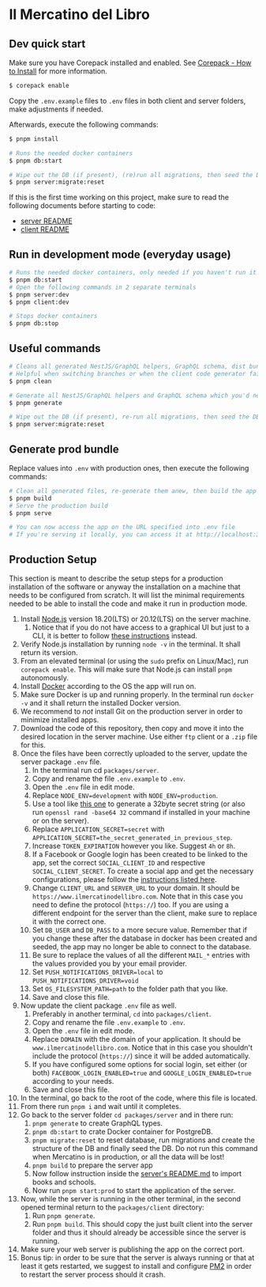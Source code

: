 # Il Mercatino del Libro

## Dev quick start

Make sure you have Corepack installed and enabled. See [Corepack - How to Install](https://github.com/nodejs/corepack#how-to-install) for more information.

```bash
$ corepack enable
```

Copy the `.env.example` files to `.env` files in both client and server folders, make adjustments if needed.

Afterwards, execute the following commands:

```bash
$ pnpm install

# Runs the needed docker containers
$ pnpm db:start

# Wipe out the DB (if present), (re)run all migrations, then seed the DB
$ pnpm server:migrate:reset
```

If this is the first time working on this project, make sure to read the following documents before starting to code:

- [server README](/packages/server/README.md)
- [client README](/packages/client/README.md)

## Run in development mode (everyday usage)

```bash
# Runs the needed docker containers, only needed if you haven't run it already
$ pnpm db:start
# Open the following commands in 2 separate terminals
$ pnpm server:dev
$ pnpm client:dev

# Stops docker containers
$ pnpm db:stop
```

## Useful commands

```bash
# Cleans all generated NestJS/GraphQL helpers, GraphQL schema, dist bundles, etc.
# Helpful when switching branches or when the client code generator fails
$ pnpm clean

# Generate all NestJS/GraphQL helpers and GraphQL schema which you'd need to run the app
$ pnpm generate

# Wipe out the DB (if present), re-run all migrations, then seed the DB
$ pnpm server:migrate:reset
```

## Generate prod bundle

Replace values into `.env` with production ones, then execute the following commands:

```bash
# Clean all generated files, re-generate them anew, then build the app
$ pnpm build
# Serve the production build
$ pnpm serve

# You can now access the app on the URL specified into .env file
# If you're serving it locally, you can access it at http://localhost:3000 by default
```

## Production Setup

This section is meant to describe the setup steps for a production installation of the software or anyway the installation on a machine that needs to be configured from scratch.
It will list the minimal requirements needed to be able to install the code and make it run in production mode.

1. Install [Node.js](https://nodejs.org/en/download/prebuilt-binaries) version 18.20(LTS) or 20.12(LTS) on the server machine.
   1. Notice that if you do not have access to a graphical UI but just to a CLI, it is better to follow [these instructions](https://nodejs.org/en/download/package-manager) instead.
2. Verify Node.js installation by running `node -v` in the terminal. It shall return its version.
3. From an elevated terminal (or using the `sudo` prefix on Linux/Mac), run `corepack enable`. This will make sure that Node.js can install `pnpm` autonomously.
4. Install [Docker](https://docs.docker.com/get-docker/) according to the OS the app will run on.
5. Make sure Docker is up and running properly. In the terminal run `docker -v` and it shall return the installed Docker version.
6. We recommend to _not_ install Git on the production server in order to minimize installed apps.
7. Download the code of this repository, then copy and move it into the desired location in the server machine. Use either `ftp` client or a `.zip` file for this.
8. Once the files have been correctly uploaded to the server, update the server package `.env` file.
   1. In the terminal run cd `packages/server`.
   2. Copy and rename the file `.env.example` to `.env`.
   3. Open the `.env` file in edit mode.
   4. Replace `NODE_ENV=development` with `NODE_ENV=production`.
   5. Use a tool like [this one](https://generate-random.org/encryption-key-generator) to generate a 32byte secret string (or also run `openssl rand -base64 32` command if installed in your machine or on the server).
   6. Replace `APPLICATION_SECRET=secret` with `APPLICATION_SECRET=the_secret_generated_in_previous_step`.
   7. Increase `TOKEN_EXPIRATION` however you like. Suggest `4h` or `8h`.
   8. If a Facebook or Google login has been created to be linked to the app, set the correct `SOCIAL_CLIENT_ID` and respective `SOCIAL_CLIENT_SECRET`. To create a social app and get the necessary configurations, please follow the [instructions listed here](./packages/server/README.md#social-login).
   9. Change `CLIENT_URL` and `SERVER_URL` to your domain. It should be `https://www.ilmercatinodellibro.com`. Note that in this case you need to define the protocol (`https://`) too. If you are using a different endpoint for the server than the client, make sure to replace it with the correct one.
   10. Set `DB_USER` and `DB_PASS` to a more secure value. Remember that if you change these after the database in docker has been created and seeded, the app may no longer be able to connect to the database.
   11. Be sure to replace the values of all the different `MAIL_*` entries with the values provided you by your email provider.
   12. Set `PUSH_NOTIFICATIONS_DRIVER=local` to `PUSH_NOTIFICATIONS_DRIVER=void`
   13. Set `OS_FILESYSTEM_PATH=path` to the folder path that you like.
   14. Save and close this file.
9. Now update the client package `.env` file as well.
   1. Preferably in another terminal, `cd` into `packages/client`.
   2. Copy and rename the file `.env.example` to `.env`.
   3. Open the `.env` file in edit mode.
   4. Replace `DOMAIN` with the domain of your application. It should be `www.ilmercatinodellibro.com`. Notice that in this case you shouldn't include the protocol (`https://`) since it will be added automatically.
   5. If you have configured some options for social login, set either (or both) `FACEBOOK_LOGIN_ENABLED=true` and `GOOGLE_LOGIN_ENABLED=true` according to your needs.
   6. Save and close this file.
10. In the terminal, go back to the root of the code, where this file is located.
11. From there run `pnpm i` and wait until it completes.
12. Go back to the server folder `cd packages/server` and in there run:
    1. `pnpm generate` to create GraphQL types.
    2. `pnpm db:start` to crate Docker container for PostgreDB.
    3. `pnpm migrate:reset` to reset database, run migrations and create the structure of the DB and finally seed the DB. Do not run this command when Mercatino is in production, or all the data will be lost!
    4. `pnpm build` to prepare the server app
    5. Now follow instruction inside the [server's README.md](./packages/server/README.md#2-import-books) to import books and schools.
    6. Now run `pnpm start:prod` to start the application of the server.
13. Now, while the server is running in the other terminal, in the second opened terminal return to the `packages/client` directory:
    1. Run `pnpm generate`.
    2. Run `pnpm build`. This should copy the just built client into the server folder and thus it should already be accessible since the server is running.
14. Make sure your web server is publishing the app on the correct port.
15. Bonus tip: in order to be sure that the server is always running or that at least it gets restarted, we suggest to install and configure [PM2](https://www.npmjs.com/package/pm2) in order to restart the server process should it crash.
